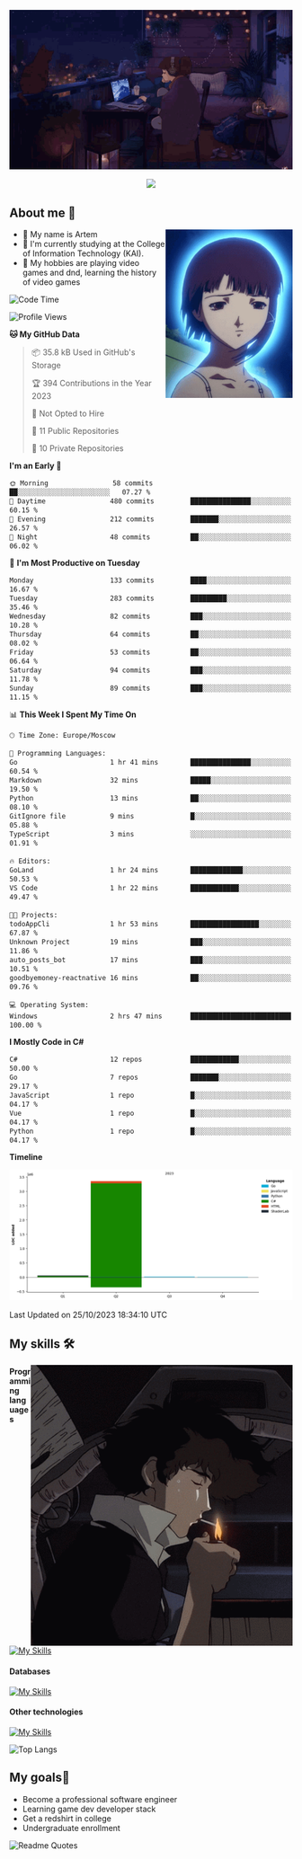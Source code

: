 <div align="center">
  <p>
    <img src="assets/lo-fi.gif">
  </p>
  <p>
    <img src="https://readme-typing-svg.herokuapp.com?color=%2336BCF7&lines=Welcome-to-my-profile&center=true&width=380&height=50&duration=4000&pause=1000">
  </p>
</div>

<div>
  <h2>About me 🚀</h2>
   <div align="center">
    <img src="assets/lain2.gif" align="right" height="300px">
  </div>
  <ul>
    <li>👨 My name is Artem</li>
    <li>🌱 I'm currently studying at the College of Information Technology (KAI).</li>
    <li>👾 My hobbies are playing video games and dnd, learning the history of video games </li>
  </ul>
</div>


<!--START_SECTION:waka-->
![Code Time](http://img.shields.io/badge/Code%20Time-23%20hrs%2012%20mins-blue)

![Profile Views](http://img.shields.io/badge/Profile%20Views-0-blue)

**🐱 My GitHub Data** 

> 📦 35.8 kB Used in GitHub's Storage 
 > 
> 🏆 394 Contributions in the Year 2023
 > 
> 🚫 Not Opted to Hire
 > 
> 📜 11 Public Repositories 
 > 
> 🔑 10 Private Repositories 
 > 
**I'm an Early 🐤** 

```text
🌞 Morning                58 commits          ██░░░░░░░░░░░░░░░░░░░░░░░   07.27 % 
🌆 Daytime                480 commits         ███████████████░░░░░░░░░░   60.15 % 
🌃 Evening                212 commits         ███████░░░░░░░░░░░░░░░░░░   26.57 % 
🌙 Night                  48 commits          ██░░░░░░░░░░░░░░░░░░░░░░░   06.02 % 
```
📅 **I'm Most Productive on Tuesday** 

```text
Monday                   133 commits         ████░░░░░░░░░░░░░░░░░░░░░   16.67 % 
Tuesday                  283 commits         █████████░░░░░░░░░░░░░░░░   35.46 % 
Wednesday                82 commits          ███░░░░░░░░░░░░░░░░░░░░░░   10.28 % 
Thursday                 64 commits          ██░░░░░░░░░░░░░░░░░░░░░░░   08.02 % 
Friday                   53 commits          ██░░░░░░░░░░░░░░░░░░░░░░░   06.64 % 
Saturday                 94 commits          ███░░░░░░░░░░░░░░░░░░░░░░   11.78 % 
Sunday                   89 commits          ███░░░░░░░░░░░░░░░░░░░░░░   11.15 % 
```


📊 **This Week I Spent My Time On** 

```text
🕑︎ Time Zone: Europe/Moscow

💬 Programming Languages: 
Go                       1 hr 41 mins        ███████████████░░░░░░░░░░   60.54 % 
Markdown                 32 mins             █████░░░░░░░░░░░░░░░░░░░░   19.50 % 
Python                   13 mins             ██░░░░░░░░░░░░░░░░░░░░░░░   08.10 % 
GitIgnore file           9 mins              █░░░░░░░░░░░░░░░░░░░░░░░░   05.88 % 
TypeScript               3 mins              ░░░░░░░░░░░░░░░░░░░░░░░░░   01.91 % 

🔥 Editors: 
GoLand                   1 hr 24 mins        █████████████░░░░░░░░░░░░   50.53 % 
VS Code                  1 hr 22 mins        ████████████░░░░░░░░░░░░░   49.47 % 

🐱‍💻 Projects: 
todoAppCli               1 hr 53 mins        █████████████████░░░░░░░░   67.87 % 
Unknown Project          19 mins             ███░░░░░░░░░░░░░░░░░░░░░░   11.86 % 
auto_posts_bot           17 mins             ███░░░░░░░░░░░░░░░░░░░░░░   10.51 % 
goodbyemoney-reactnative 16 mins             ██░░░░░░░░░░░░░░░░░░░░░░░   09.76 % 

💻 Operating System: 
Windows                  2 hrs 47 mins       █████████████████████████   100.00 % 
```

**I Mostly Code in C#** 

```text
C#                       12 repos            ████████████░░░░░░░░░░░░░   50.00 % 
Go                       7 repos             ███████░░░░░░░░░░░░░░░░░░   29.17 % 
JavaScript               1 repo              █░░░░░░░░░░░░░░░░░░░░░░░░   04.17 % 
Vue                      1 repo              █░░░░░░░░░░░░░░░░░░░░░░░░   04.17 % 
Python                   1 repo              █░░░░░░░░░░░░░░░░░░░░░░░░   04.17 % 
```



**Timeline**

![Lines of Code chart](https://raw.githubusercontent.com/nifle3/nifle3/main/assets/bar_graph.png)


 Last Updated on 25/10/2023 18:34:10 UTC
<!--END_SECTION:waka-->

## My skills 🛠️

<div align="center">
  <img src="assets/bebop_smoke.gif" align="right" height="500px">
</div>


#### Programming languages
[![My Skills](https://skillicons.dev/icons?i=go,cs,python)](https://skillicons.dev)
#### Databases
[![My Skills](https://skillicons.dev/icons?i=mysql,mongodb,postgres)](https://skillicons.dev)
#### Other technologies
[![My Skills](https://skillicons.dev/icons?i=unity,docker,git,wasm)](https://skillicons.dev)

![Top Langs](https://github-readme-stats.vercel.app/api/top-langs/?username=nifle3&layout=compact&theme=nord)


## My goals🚀
- Become a professional software engineer
- Learning game dev developer stack
- Get a redshirt in college
- Undergraduate enrollment

![Readme Quotes](https://quotes-github-readme.vercel.app/api?type=horizontal&theme=nord) 
